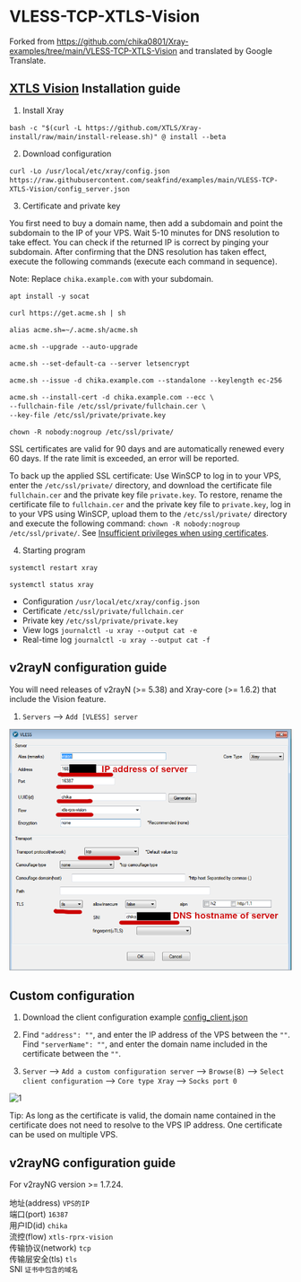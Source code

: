 # VLESS-TCP-XTLS-Vision

Forked from https://github.com/chika0801/Xray-examples/tree/main/VLESS-TCP-XTLS-Vision and translated by Google Translate.

## [XTLS Vision](https://github.com/XTLS/Xray-core/discussions/1295) Installation guide

1. Install Xray

```
bash -c "$(curl -L https://github.com/XTLS/Xray-install/raw/main/install-release.sh)" @ install --beta
```

2. Download configuration

```
curl -Lo /usr/local/etc/xray/config.json https://raw.githubusercontent.com/seakfind/examples/main/VLESS-TCP-XTLS-Vision/config_server.json
```

3. Certificate and private key

You first need to buy a domain name, then add a subdomain and point the subdomain to the IP of your VPS. Wait 5-10 minutes for DNS resolution to take effect. You can check if the returned IP is correct by pinging your subdomain. After confirming that the DNS resolution has taken effect, execute the following commands (execute each command in sequence).

Note: Replace `chika.example.com` with your subdomain.

```
apt install -y socat
```

```
curl https://get.acme.sh | sh
```

```
alias acme.sh=~/.acme.sh/acme.sh
```

```
acme.sh --upgrade --auto-upgrade
```

```
acme.sh --set-default-ca --server letsencrypt
```

```
acme.sh --issue -d chika.example.com --standalone --keylength ec-256
```

```
acme.sh --install-cert -d chika.example.com --ecc \
--fullchain-file /etc/ssl/private/fullchain.cer \
--key-file /etc/ssl/private/private.key
```

```
chown -R nobody:nogroup /etc/ssl/private/
```

SSL certificates are valid for 90 days and are automatically renewed every 60 days. If the rate limit is exceeded, an error will be reported.

To back up the applied SSL certificate: Use WinSCP to log in to your VPS, enter the `/etc/ssl/private/` directory, and download the certificate file `fullchain.cer` and the private key file `private.key`. To restore, rename the certificate file to `fullchain.cer` and the private key file to `private.key`, log in to your VPS using WinSCP, upload them to the `/etc/ssl/private/` directory and execute the following command: `chown -R nobody:nogroup /etc/ssl/private/`. See [Insufficient privileges when using certificates](https://github.com/v2fly/fhs-install-v2ray/wiki/Insufficient-permissions-when-using-certificates-zh-Hans-CN).

4. Starting program

```
systemctl restart xray
```

```
systemctl status xray
```

- Configuration `/usr/local/etc/xray/config.json`
- Certificate `/etc/ssl/private/fullchain.cer`
- Private key `/etc/ssl/private/private.key`
- View logs `journalctl -u xray --output cat -e`
- Real-time log `journalctl -u xray --output cat -f`

## v2rayN configuration guide

You will need releases of v2rayN (>= 5.38) and Xray-core (>= 1.6.2) that include the Vision feature.

1. `Servers` ——> `Add [VLESS] server`

![v2rayn-xtls-rprx-vision.png](v2rayn-xtls-rprx-vision.png)

## Custom configuration

1. Download the client configuration example [config_client.json](https://raw.githubusercontent.com/seakfind/examples/main/VLESS-TCP-XTLS-Vision/config_client.json)

2. Find `"address": ""`, and enter the IP address of the VPS between the `""`. Find `"serverName": ""`, and enter the domain name included in the certificate between the `""`.

3. `Server` ——> `Add a custom configuration server` ——> `Browse(B)` ——> `Select client configuration` ——> `Core type Xray` ——> `Socks port 0`

![1](https://user-images.githubusercontent.com/88967758/199512235-7f7d78a6-e27d-4db8-b6f5-7ef4212f1af9.jpg)

Tip: As long as the certificate is valid, the domain name contained in the certificate does not need to resolve to the VPS IP address. One certificate can be used on multiple VPS.

## v2rayNG configuration guide

For v2rayNG version >= 1.7.24.

地址(address) `VPS的IP`
<br/>
端口(port) `16387`
<br/>
用户ID(id) `chika`
<br/>
流控(flow) `xtls-rprx-vision`
<br/>
传输协议(network) `tcp`
<br/>
传输层安全(tls) `tls`
<br/>
SNI `证书中包含的域名`
